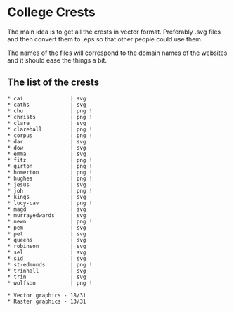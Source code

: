 College Crests
===========

The main idea is to get all the crests in vector format.
Preferably .svg files and then convert them to .eps so that other
people could use them.

The names of the files will correspond to the domain names of the
websites and it should ease the things a bit.

The list of the crests
----
    * cai               | svg
    * caths             | svg
    * chu               | png !
    * christs           | png !
    * clare             | svg
    * clarehall         | png !
    * corpus            | png !
    * dar               | svg
    * dow               | svg
    * emma              | svg
    * fitz              | png !
    * girton            | png !
    * homerton          | png !
    * hughes            | png !
    * jesus             | svg
    * joh               | png !
    * kings             | svg
    * lucy-cav          | png !
    * magd              | svg
    * murrayedwards     | svg
    * newn              | png !
    * pem               | svg
    * pet               | svg
    * queens            | svg
    * robinson          | svg
    * sel               | svg
    * sid               | svg
    * st-edmunds        | png !
    * trinhall          | svg
    * trin              | svg
    * wolfson           | png !
    
    * Vector graphics - 18/31
    * Raster graphics - 13/31
